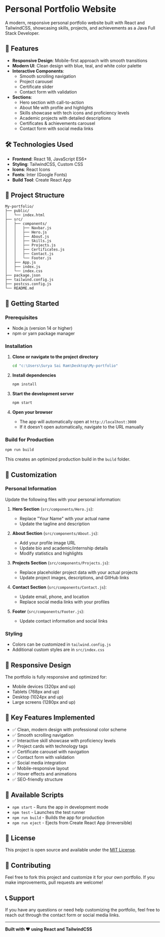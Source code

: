 # Personal Portfolio Website

A modern, responsive personal portfolio website built with React and TailwindCSS, showcasing skills, projects, and achievements as a Java Full Stack Developer.

## 🚀 Features

- **Responsive Design**: Mobile-first approach with smooth transitions
- **Modern UI**: Clean design with blue, teal, and white color palette
- **Interactive Components**: 
  - Smooth scrolling navigation
  - Project carousel
  - Certificate slider
  - Contact form with validation
- **Sections**:
  - Hero section with call-to-action
  - About Me with profile and highlights
  - Skills showcase with tech icons and proficiency levels
  - Academic projects with detailed descriptions
  - Certificates & achievements carousel
  - Contact form with social media links

## 🛠️ Technologies Used

- **Frontend**: React 18, JavaScript ES6+
- **Styling**: TailwindCSS, Custom CSS
- **Icons**: React Icons
- **Fonts**: Inter (Google Fonts)
- **Build Tool**: Create React App

## 📁 Project Structure

```
My-portfolio/
├── public/
│   └── index.html
├── src/
│   ├── components/
│   │   ├── Navbar.js
│   │   ├── Hero.js
│   │   ├── About.js
│   │   ├── Skills.js
│   │   ├── Projects.js
│   │   ├── Certificates.js
│   │   ├── Contact.js
│   │   └── Footer.js
│   ├── App.js
│   ├── index.js
│   └── index.css
├── package.json
├── tailwind.config.js
├── postcss.config.js
└── README.md
```

## 🚀 Getting Started

### Prerequisites

- Node.js (version 14 or higher)
- npm or yarn package manager

### Installation

1. **Clone or navigate to the project directory**
   ```bash
   cd "c:\Users\Surya Sai Ram\Desktop\My-portfolio"
   ```

2. **Install dependencies**
   ```bash
   npm install
   ```

3. **Start the development server**
   ```bash
   npm start
   ```

4. **Open your browser**
   - The app will automatically open at `http://localhost:3000`
   - If it doesn't open automatically, navigate to the URL manually

### Build for Production

```bash
npm run build
```

This creates an optimized production build in the `build` folder.

## 🎨 Customization

### Personal Information
Update the following files with your personal information:

1. **Hero Section** (`src/components/Hero.js`):
   - Replace "Your Name" with your actual name
   - Update the tagline and description

2. **About Section** (`src/components/About.js`):
   - Add your profile image URL
   - Update bio and academic/internship details
   - Modify statistics and highlights

3. **Projects Section** (`src/components/Projects.js`):
   - Replace placeholder project data with your actual projects
   - Update project images, descriptions, and GitHub links

4. **Contact Section** (`src/components/Contact.js`):
   - Update email, phone, and location
   - Replace social media links with your profiles

5. **Footer** (`src/components/Footer.js`):
   - Update contact information and social links

### Styling
- Colors can be customized in `tailwind.config.js`
- Additional custom styles are in `src/index.css`

## 📱 Responsive Design

The portfolio is fully responsive and optimized for:
- Mobile devices (320px and up)
- Tablets (768px and up)
- Desktop (1024px and up)
- Large screens (1280px and up)

## 🌟 Key Features Implemented

- ✅ Clean, modern design with professional color scheme
- ✅ Smooth scrolling navigation
- ✅ Interactive skill showcase with proficiency levels
- ✅ Project cards with technology tags
- ✅ Certificate carousel with navigation
- ✅ Contact form with validation
- ✅ Social media integration
- ✅ Mobile-responsive layout
- ✅ Hover effects and animations
- ✅ SEO-friendly structure

## 🔧 Available Scripts

- `npm start` - Runs the app in development mode
- `npm test` - Launches the test runner
- `npm run build` - Builds the app for production
- `npm run eject` - Ejects from Create React App (irreversible)

## 📄 License

This project is open source and available under the [MIT License](LICENSE).

## 🤝 Contributing

Feel free to fork this project and customize it for your own portfolio. If you make improvements, pull requests are welcome!

## 📞 Support

If you have any questions or need help customizing the portfolio, feel free to reach out through the contact form or social media links.

---

**Built with ❤️ using React and TailwindCSS**
